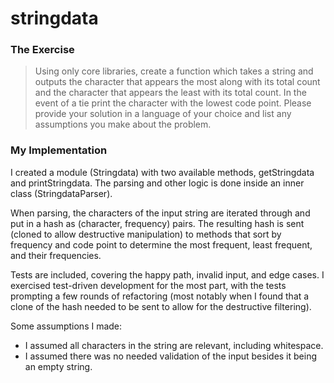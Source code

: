 stringdata
=======

### The Exercise

> Using only core libraries, create a function which takes a string and outputs the character
> that appears the most along with its total count and the character that appears the least
> with its total count. In the event of a tie print the character with the lowest code point.
> Please provide your solution in a language of your choice and list any assumptions you
> make about the problem.

### My Implementation

I created a module (Stringdata) with two available methods, getStringdata and printStringdata.  The parsing and other logic is done inside an inner class (StringdataParser).

When parsing, the characters of the input string are iterated through and put in a hash as (character, frequency) pairs.  The resulting hash is sent (cloned to allow destructive manipulation) to methods that sort by frequency and code point to determine the most frequent, least frequent, and their frequencies.

Tests are included, covering the happy path, invalid input, and edge cases.  I exercised test-driven development for the most part, with the tests prompting a few rounds of refactoring (most notably when I found that a clone of the hash needed to be sent to allow for the destructive filtering).

Some assumptions I made:
* I assumed all characters in the string are relevant, including whitespace.
* I assumed there was no needed validation of the input besides it being an empty string.
